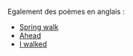 Egalement des poèmes en anglais :

- [Spring walk](/original_texts/2003/spring_walk?lang=en)
- [Ahead](/original_texts/2004/ahead?lang=en)
- [I walked](/original_texts/2004/i_walked?lang=en)